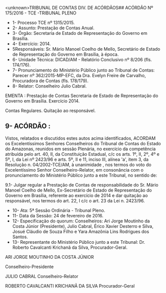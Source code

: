 &lt;unknown&gt;TRIBUNAL DE CONTAS DIV. DE ACÓRDÃOS## ACÓRDÃO Nº 175/2016 - TCE -TRIBUNAL PLENO

- 1- Processo TCE nº 1315/2015.
- 2- Assunto: Prestação de Contas Anual.
- 3- Órgão: Secretaria de Estado de Representação do Governo em Brasília.
- 4- Exercício: 2014.
- 5Responsáveis: Sr. Mário Manoel  Coelho  de Mello, Secretário de Estado  de Representação do Governo em Brasília, à época.
- 6- Unidade Técnica: DICAD/AM - Relatório Conclusivo nº 8/206 (fls. 174/176).
- 7-  Pronunciamento  do Ministério Público  junto  ao Tribunal  de Contas: Parecer  nº 362/2015-MP-EFC,  da  Dra.  Evelyn  Freire  de  Carvalho,  Procuradora  de  Contas  (fls. 178/179).
- 8- Relator: Conselheiro Julio Cabral.

EMENTA : Prestação de Contas Secretaria de Estado de Representação do Governo em Brasília. Exercício 2014.

Contas Regulares. Quitação ao responsável.

## 9- ACÓRDÃO :

Vistos, relatados e discutidos estes autos acima identificados, ACORDAM os Excelentíssimos Senhores Conselheiros do Tribunal de Contas do Estado do Amazonas, reunidos em sessão Plenária, no exercício da competência atribuída pelo  art.  40,  II, da Constituição Estadual, c/c os arts. 1º, II, 2º, 4º e 5º, I, da Lei nº 2423/96 e arts. 5º, II e 11, inciso  III,  alínea  'a',  item  3,  da  Resolução  n.  04/2002-TCE/AM, à  unanimidade ,  nos termos do voto do Excelentíssimo Senhor Conselheiro-Relator, em consonância com o pronunciamento do Ministério Público junto a este Tribunal, no sentido de:

9.1- Julgar regular a Prestação de Contas de responsabilidade do Sr. Mário Manoel  Coelho  de  Mello,  Ex-Secretário  de  Estado  de  Representação  do  Governo  em Brasília, referente ao exercício de 2014 e dar quitação ao responsável, nos termos do art. 22, I c/c o art. 23 da Lei n. 2423/96.

- 10- Ata: 5ª Sessão Ordinária - Tribunal Pleno.
- 11- Data da Sessão: 24 de fevereiro de 2016.
- 12-  Especificação  do  quorum: Conselheiros:  Ari  Jorge  Moutinho  da  Costa  Júnior (Presidente), Julio Cabral, Érico Xavier Desterro e Silva, Josué Cláudio de Souza Filho e Yara Amazônia Lins Rodrigues dos Santos.
- 13- Representante do Ministério Público junto a este Tribunal: Dr. Roberto Cavalcanti Krichanã da Silva, Procurador-Geral.

ARI JORGE MOUTINHO DA COSTA JÚNIOR

Conselheiro-Presidente

JULIO CABRAL Conselheiro-Relator

ROBERTO CAVALCANTI KRICHANÃ DA SILVA Procurador-Geral